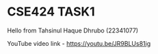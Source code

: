 # CSE424 TASK1

Hello from Tahsinul Haque Dhrubo (22341077)

YouTube video link - https://youtu.be/JR9BLUs81ig

